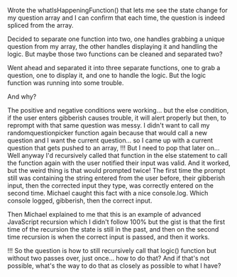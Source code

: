  Wrote the whatIsHappeningFunction() that lets me see the state change for my question array and I can confirm that each time, the question is indeed spliced from the array. 

Decided to separate one function into two, one handles grabbing a unique question from my array, the other handles displaying it and handling the logic. But maybe those two functions can be cleaned and separated two?

Went ahead and separated it into three separate functions, one to grab a question, one to display it, and one to handle the logic. But the logic function was running into some trouble.

And why? 

The positive and negative conditions were working… but the else condition, if the user enters gibberish causes trouble, it will alert properly but then, to reprompt with that same question was messy. I didn't want to call my randomquestionpicker function again because that would call a new question and I want the current question… so I came up with a current question that gets pushed to an array, !!! But I need to pop that later on… Well anyway I'd recursively called that function in the else statement to call the function again with the user notified their input was valid. And it worked, but the weird thing is that would prompted twice! The first time the prompt still was containing the string entered from the user before, their gibberish input, then the corrected input they type, was correctly entered on the second time. Michael caught this fact with a nice console.log. Which console logged, gibberish, then the correct input. 

Then Michael explained to me that this is an example of advanced JavaScript recursion which I didn't follow 100% but the gist is that the first time of the recursion the state is still in the past, and then on the second time recursion is when the correct input is passed, and then it works.

!!! So the question is how to still recursively call that logic() function but without two passes over, just once… how to do that? And if that's not possible, what's the way to do that as closely as possible to what I have? 





